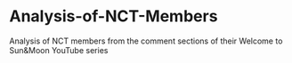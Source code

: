 # Analysis-of-NCT-Members
 Analysis of NCT members from the comment sections of their Welcome to Sun&amp;Moon YouTube series
